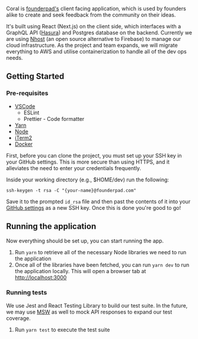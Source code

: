 Coral is [founderpad's](https://www.founderpad.com/) client facing application, which is used by founders alike to create and seek feedback from the community on their ideas.

It's built using React (Next.js) on the client side, which interfaces with a GraphQL API ([Hasura](https://hasura.io/)) and Postgres database on the backend. Currently we are using [Nhost](https://nhost.io/) (an open source alternative to Firebase) to manage our cloud infrastructure. As the project and team expands, we will migrate everything to AWS and utilise containerization to handle all of the dev ops needs. 

## Getting Started

### Pre-requisites
- [VSCode](https://code.visualstudio.com/)
  - ESLint
  - Prettier - Code formatter
- [Yarn](https://yarnpkg.com/)
- [Node](https://nodejs.org/en/)
- [iTerm2](https://iterm2.com/)
- [Docker](https://www.docker.com/)

First, before you can clone the project, you must set up your SSH key in your GitHub settings. This is more secure than using HTTPS, and it alleviates the need to enter your credentials frequently.

Inside your working directory (e.g., $HOME/dev) run the following:
```
ssh-keygen -t rsa -C "{your-name}@founderpad.com"
```

Save it to the prompted `id_rsa` file and then past the contents of it into your [GitHub settings](https://github.com/settings/keys) as a new SSH key. Once this is done you're good to go!


## Running the application

Now everything should be set up, you can start running the app.

1. Run `yarn` to retrieve all of the necessary Node libraries we need to run the application
2. Once all of the libraries have been fetched, you can run `yarn dev` to run the application locally. This will open a browser tab at [http://localhost:3000](http://localhost:3000)

### Running tests
We use Jest and React Testing Library to build our test suite. In the future, we may use [MSW](https://mswjs.io/) as well to mock API responses to expand our test coverage.

1. Run `yarn test` to execute the test suite
